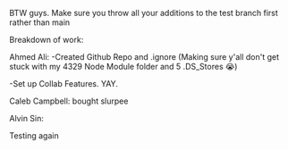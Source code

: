 BTW guys. Make sure you throw all your additions to the test branch first rather than main


Breakdown of work:

Ahmed Ali:
-Created Github Repo and .ignore (Making sure y'all don't get stuck with my 4329 Node Module folder and 5 .DS_Stores 😭)

-Set up Collab Features. YAY.


Caleb Campbell:
bought slurpee


Alvin Sin:

Testing again

